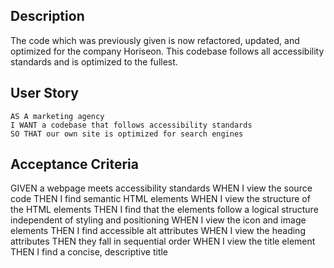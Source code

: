 ## Description
The code which was previously given is now refactored, updated, and optimized for the company Horiseon. This codebase follows all accessibility standards and is optimized to the fullest.


## User Story

```
AS A marketing agency
I WANT a codebase that follows accessibility standards
SO THAT our own site is optimized for search engines
```

## Acceptance Criteria


GIVEN a webpage meets accessibility standards
WHEN I view the source code
THEN I find semantic HTML elements
WHEN I view the structure of the HTML elements
THEN I find that the elements follow a logical structure independent of styling and positioning
WHEN I view the icon and image elements
THEN I find accessible alt attributes
WHEN I view the heading attributes
THEN they fall in sequential order
WHEN I view the title element
THEN I find a concise, descriptive title
```

